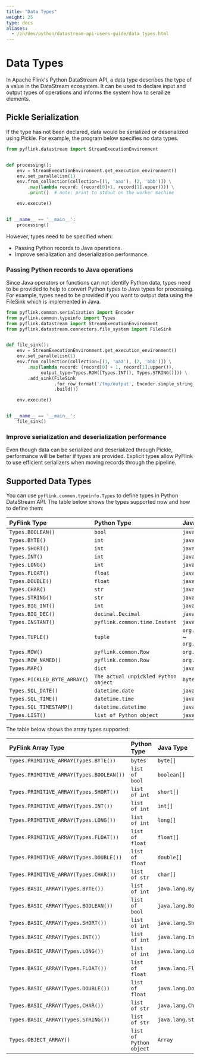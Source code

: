 ```yaml
---
title: "Data Types"
weight: 25
type: docs
aliases:
  - /zh/dev/python/datastream-api-users-guide/data_types.html
---
```

<!--
Licensed to the Apache Software Foundation (ASF) under one
or more contributor license agreements.  See the NOTICE file
distributed with this work for additional information
regarding copyright ownership.  The ASF licenses this file
to you under the Apache License, Version 2.0 (the
"License"); you may not use this file except in compliance
with the License.  You may obtain a copy of the License at

  http://www.apache.org/licenses/LICENSE-2.0

Unless required by applicable law or agreed to in writing,
software distributed under the License is distributed on an
"AS IS" BASIS, WITHOUT WARRANTIES OR CONDITIONS OF ANY
KIND, either express or implied.  See the License for the
specific language governing permissions and limitations
under the License.
-->

# Data Types

In Apache Flink's Python DataStream API, a data type describes the type of a value in the DataStream ecosystem. 
It can be used to declare input and output types of operations and informs the system how to serailize elements.

## Pickle Serialization

If the type has not been declared, data would be serialized or deserialized using Pickle. 
For example, the program below specifies no data types.

```python
from pyflink.datastream import StreamExecutionEnvironment


def processing():
    env = StreamExecutionEnvironment.get_execution_environment()
    env.set_parallelism(1)
    env.from_collection(collection=[(1, 'aaa'), (2, 'bbb')]) \
        .map(lambda record: (record[0]+1, record[1].upper())) \
        .print()  # note: print to stdout on the worker machine

    env.execute()


if __name__ == '__main__':
    processing()
```

However, types need to be specified when:

- Passing Python records to Java operations.
- Improve serialization and deserialization performance.

### Passing Python records to Java operations

Since Java operators or functions can not identify Python data, types need to be provided to help to convert Python types to Java types for processing.
For example, types need to be provided if you want to output data using the FileSink which is implemented in Java.

```python
from pyflink.common.serialization import Encoder
from pyflink.common.typeinfo import Types
from pyflink.datastream import StreamExecutionEnvironment
from pyflink.datastream.connectors.file_system import FileSink


def file_sink():
    env = StreamExecutionEnvironment.get_execution_environment()
    env.set_parallelism(1)
    env.from_collection(collection=[(1, 'aaa'), (2, 'bbb')]) \
        .map(lambda record: (record[0] + 1, record[1].upper()),
             output_type=Types.ROW([Types.INT(), Types.STRING()])) \
        .add_sink(FileSink
                  .for_row_format('/tmp/output', Encoder.simple_string_encoder())
                  .build())

    env.execute()


if __name__ == '__main__':
    file_sink()

```

### Improve serialization and deserialization performance

Even though data can be serialized and deserialized through Pickle, performance will be better if types are provided.
Explicit types allow PyFlink to use efficient serializers when moving records through the pipeline.

## Supported Data Types

You can use `pyflink.common.typeinfo.Types` to define types in Python DataStream API.
The table below shows the types supported now and how to define them:

| PyFlink Type |  Python Type |  Java Type |
|:-----------------|:-----------------------|:-----------------------|
|`Types.BOOLEAN()` | `bool` | `java.lang.Boolean` |
|`Types.BYTE()` | `int` | `java.lang.Byte` |
|`Types.SHORT()` | `int` | `java.lang.Short` |
|`Types.INT()` | `int` | `java.lang.Integer` |
|`Types.LONG()` | `int` | `java.lang.Long` |
|`Types.FLOAT()` | `float` | `java.lang.Float` |
|`Types.DOUBLE()` | `float` | `java.lang.Double` |
|`Types.CHAR()` | `str` | `java.lang.Character` |
|`Types.STRING()` | `str` | `java.lang.String` |
|`Types.BIG_INT()` | `int` | `java.math.BigInteger` |
|`Types.BIG_DEC()` | `decimal.Decimal` | `java.math.BigDecimal` |
|`Types.INSTANT()` | `pyflink.common.time.Instant` | `java.time.Instant` |
|`Types.TUPLE()` | `tuple` | `org.apache.flink.api.java.tuple.Tuple0` ~ `org.apache.flink.api.java.tuple.Tuple25` |
|`Types.ROW()` | `pyflink.common.Row` | `org.apache.flink.types.Row` |
|`Types.ROW_NAMED()` | `pyflink.common.Row` | `org.apache.flink.types.Row` |
|`Types.MAP()` | `dict` | `java.util.Map` |
|`Types.PICKLED_BYTE_ARRAY()` | `The actual unpickled Python object` | `byte[]` |
|`Types.SQL_DATE()` | `datetime.date` | `java.sql.Date` |
|`Types.SQL_TIME()` | `datetime.time` | `java.sql.Time` |
|`Types.SQL_TIMESTAMP()` | `datetime.datetime` | `java.sql.Timestamp` |
|`Types.LIST()` | `list of Python object` | `java.util.List` |

The table below shows the array types supported:

| PyFlink Array Type |  Python Type |  Java Type |
|:-----------------|:-----------------------|:-----------------------|
|`Types.PRIMITIVE_ARRAY(Types.BYTE())` | `bytes` | `byte[]` |
|`Types.PRIMITIVE_ARRAY(Types.BOOLEAN())` | `list of bool` | `boolean[]` |
|`Types.PRIMITIVE_ARRAY(Types.SHORT())` | `list of int` | `short[]` |
|`Types.PRIMITIVE_ARRAY(Types.INT())` | `list of int` | `int[]` |
|`Types.PRIMITIVE_ARRAY(Types.LONG())` | `list of int` | `long[]` |
|`Types.PRIMITIVE_ARRAY(Types.FLOAT())` | `list of float` | `float[]` |
|`Types.PRIMITIVE_ARRAY(Types.DOUBLE())` | `list of float` | `double[]` |
|`Types.PRIMITIVE_ARRAY(Types.CHAR())` | `list of str` | `char[]` |
|`Types.BASIC_ARRAY(Types.BYTE())` | `list of int` | `java.lang.Byte[]` |
|`Types.BASIC_ARRAY(Types.BOOLEAN())` | `list of bool` | `java.lang.Boolean[]` |
|`Types.BASIC_ARRAY(Types.SHORT())` | `list of int` | `java.lang.Short[]` |
|`Types.BASIC_ARRAY(Types.INT())` | `list of int` | `java.lang.Integer[]` |
|`Types.BASIC_ARRAY(Types.LONG())` | `list of int` | `java.lang.Long[]` |
|`Types.BASIC_ARRAY(Types.FLOAT())` | `list of float` | `java.lang.Float[]` |
|`Types.BASIC_ARRAY(Types.DOUBLE())` | `list of float` | `java.lang.Double[]` |
|`Types.BASIC_ARRAY(Types.CHAR())` | `list of str` | `java.lang.Character[]` |
|`Types.BASIC_ARRAY(Types.STRING())` | `list of str` | `java.lang.String[]` |
|`Types.OBJECT_ARRAY()` | `list of Python object` | `Array` |
